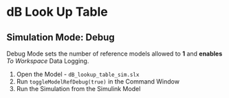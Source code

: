 # dB Look Up Table

## Simulation Mode: Debug
Debug Mode sets the number of reference models allowed to **1** and **enables** *To Workspace* Data Logging.  
1. Open the Model - `dB_lookup_table_sim.slx`    
2. Run `toggleModelRefDebug(true)` in the Command Window   
3. Run the Simulation from the Simulink Model  
